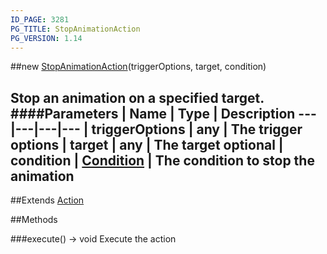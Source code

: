 ```yaml
---
ID_PAGE: 3281
PG_TITLE: StopAnimationAction
PG_VERSION: 1.14
---
```

##new [StopAnimationAction](page.php?p=3281)(triggerOptions, target, condition)

Stop an animation on a specified target.
####Parameters
 | Name | Type | Description
---|---|---|---
 | triggerOptions | any | The trigger options
 | target | any | The target
optional | condition | [Condition](page.php?p=3289) | The condition to stop the animation
---

##Extends [Action](page.php?p=3275)


##Methods

###execute() &rarr; void
Execute the action


